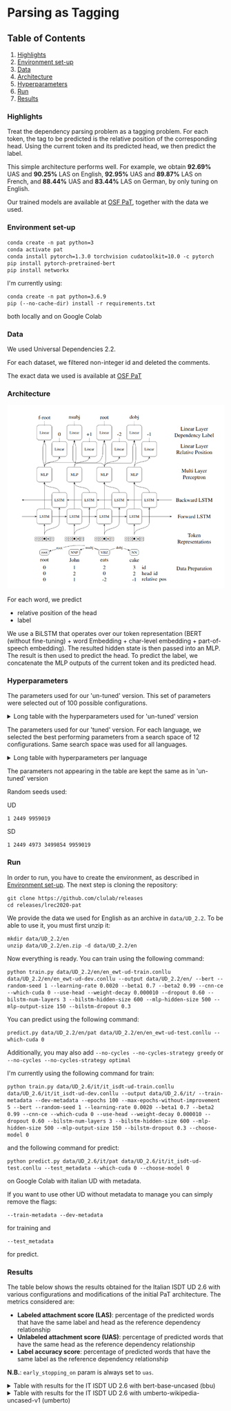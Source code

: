 # Parsing as Tagging

## Table of Contents
1. [Highlights](#highlights)
2. [Environment set-up](#environment_setup)
3. [Data](#data)
4. [Architecture](#architecture)
5. [Hyperparameters](#hyperparameters)
6. [Run](#run)
7. [Results](#results)

<a name="highlights"></a>
### Highlights
Treat the dependency parsing problem as a tagging problem. For each token, the tag to be predicted is the relative position of the corresponding head. Using the current token and its predicted head, we then predict the label.

This simple architecture performs well. For example, we obtain <b>92.69%</b> UAS and <b>90.25%</b> LAS on English, <b>92.95%</b> UAS and <b>89.87%</b> LAS on French, and <b>88.44%</b> UAS and <b>83.44%</b> LAS on German, by only tuning on English.


Our trained models are available at [OSF PaT](https://osf.io/xpr27/), together with the data we used.

<a name="environment_setup"></a>
### Environment set-up
```
conda create -n pat python=3
conda activate pat
conda install pytorch=1.3.0 torchvision cudatoolkit=10.0 -c pytorch
pip install pytorch-pretrained-bert
pip install networkx
```

I'm currently using:
```
conda create -n pat python=3.6.9
pip (--no-cache-dir) install -r requirements.txt
```
both locally and on Google Colab

<a name="data"></a>
### Data
We used Universal Dependencies 2.2.

For each dataset, we filtered non-integer id and deleted the comments.

The exact data we used is available at [OSF PaT](https://osf.io/xpr27/)

<a name="architecture"></a>
### Architecture
![Architecture](architecture.png)

For each word, we predict 
* relative position of the head
* label

We use a BiLSTM that operates over our token representation (BERT (without fine-tuning) + word Embedding + char-level embedding + part-of-speech embedding). The resulted hidden state is then passed into an MLP. The result is then used to predict the head. To predict the label, we concatenate the MLP outputs of the current token and its predicted head.


<a name="hyperparameters"></a>
### Hyperparameters

The parameters used for our 'un-tuned' version. This set of parameters were selected out of 100 possible configurations.

<details>
  <summary>Long table with the hyperparameters used for 'un-tuned' version</summary>

| Parameter                              | Value     |
|----------------------------------------|-----------|
| Early stopping                         | 3         |
| Batch size                             | 64        |
| CNN kernel size                        | 3         |
| CNN embedding size                     | 50        |
| CNN output size                        | 50        |
| Learning rate                          | 0.002     |
| &beta;<sub>1</sub>, &beta;<sub>2</sub> | 0.7, 0.99 |
| Dropout                                | 0.6       |
| Weight decay                           | 1e-5      |
| BiLSTM layers                          | 3         |
| BiLSTM hidden-size                     | 600       |
| BiLSTM dropout                         | 0.3       |
| MLP Hidden Layers                      | 500, 150  |
</details>

The parameters used for our 'tuned' version. For each language, we selected the best performing parameters from a search space of 12 configurations. Same search space was used for all languages.

<details>
  <summary>Long table with hyperparameters per language</summary>
  
|         | Learning rate | Dropout | MLP Hidden Layers |
|---------|---------------|---------|-------------------|
| ar      | 0.0025        | 0.50    | 400, 150          |
| bu      | 0.0025        | 0.50    | 400, 150          |
| ca      | 0.0025        | 0.50    | 400, 150          |
| cs      | 0.0020        | 0.50    | 500, 150          |
| de      | 0.0020        | 0.55    | 500, 150          |
| en      | 0.0020        | 0.60    | 500, 150          |
| en (SD) | 0.0020        | 0.55    | 500, 150          |
| es      | 0.0020        | 0.50    | 500, 150          |
| et      | 0.0020        | 0.50    | 500, 150          |
| fr      | 0.0020        | 0.60    | 500, 150          |
| it      | 0.0020        | 0.55    | 500, 150          |
| ja      | 0.0025        | 0.50    | 400, 150          |
| nl      | 0.0025        | 0.50    | 400, 150          |
| no      | 0.0020        | 0.55    | 500, 150          |
| ro      | 0.0025        | 0.50    | 400, 150          |
| ru      | 0.0020        | 0.50    | 500, 150          |
</details>

The parameters not appearing in the table are kept the same as in 'un-tuned' version

Random seeds used:

UD
```
1 2449 9959019
```
SD
```
1 2449 4973 3499854 9959019
```

<a name="run"></a>
### Run
In order to run, you have to create the environment, as described in [Environment set-up](#environment_setup).
The next step is cloning the repository:
```
git clone https://github.com/clulab/releases
cd releases/lrec2020-pat
```
We provide the data we used for English as an archive in ```data/UD_2.2```. To be able to use it, you must first unzip it:
```
mkdir data/UD_2.2/en
unzip data/UD_2.2/en.zip -d data/UD_2.2/en
```

Now everything is ready. You can train using the following command:
```
python train.py data/UD_2.2/en/en_ewt-ud-train.conllu data/UD_2.2/en/en_ewt-ud-dev.conllu --output data/UD_2.2/en/ --bert --random-seed 1 --learning-rate 0.0020 --beta1 0.7 --beta2 0.99 --cnn-ce --which-cuda 0 --use-head --weight-decay 0.000010 --dropout 0.60 --bilstm-num-layers 3 --bilstm-hidden-size 600 --mlp-hidden-size 500 --mlp-output-size 150 --bilstm-dropout 0.3
```
You can predict using the following command:
```
predict.py data/UD_2.2/en/pat data/UD_2.2/en/en_ewt-ud-test.conllu --which-cuda 0
```
Additionally, you may also add ```--no-cycles --no-cycles-strategy greedy``` or ```--no-cycles --no-cycles-strategy optimal```

I'm currently using the following command for train:
```
python train.py data/UD_2.6/it/it_isdt-ud-train.conllu data/UD_2.6/it/it_isdt-ud-dev.conllu --output data/UD_2.6/it/ --train-metadata --dev-metadata --epochs 100 --max-epochs-without-improvement 5 --bert --random-seed 1 --learning-rate 0.0020 --beta1 0.7 --beta2 0.99 --cnn-ce --which-cuda 0 --use-head --weight-decay 0.000010 --dropout 0.60 --bilstm-num-layers 3 --bilstm-hidden-size 600 --mlp-hidden-size 500 --mlp-output-size 150 --bilstm-dropout 0.3 --choose-model 0
```
and the following command for predict:
```
python predict.py data/UD_2.6/it/pat data/UD_2.6/it/it_isdt-ud-test.conllu --test_metadata --which-cuda 0 --choose-model 0
```
on Google Colab with italian UD with metadata.

If you want to use other UD without metadata to manage you can simply remove the flags:
```
--train-metadata --dev-metadata
```
for training and
```
--test_metadata
```
for predict.

<a name="results"></a>
### Results

The table below shows the results obtained for the Italian ISDT UD 2.6 with various configurations and modifications of the initial PaT architecture.
The metrics considered are:
- **Labeled attachment score (LAS)**: percentage of the predicted words that have the same label and head as the reference dependency relationship
- **Unlabeled attachment score (UAS)**: percentage of predicted words that have the same head as the reference dependency relationship
- **Label accuracy score**: percentage of predicted words that have the same label as the reference dependency relationship

**N.B.**: ```early_stopping_on``` param is always set to ```uas```.  


<details>
  <summary>Table with results for the IT ISDT UD 2.6 with bert-base-uncased (bbu)</summary>
  
| Model Type    | Bert Model | char_emb | cnn_ce |   position_emb   | position_enc | no_cycles / strategy / nr |   LAS  |   UAS  | Label Acc Score | Non-scoring tokens (punct)| 
|---------------|------------|----------|--------|------------------|--------------|---------------------------|--------|--------|-----------------|---------------------------|
| complete code |    bbu     |   False  |  True  |     False        |    False     |     False / - / -         | 90.36% | 92.92% |      93.99%     |             1180          |
| noLSTMnoHidden|    bbu     |   False  |  True  |     False        |    False     |     False / - / -         | 59.38% | 61.52% |      76.27%     |             1180          |
| noLSTM        |    bbu     |   False  |  True  |     False        |    False     |     False / - / -         | 65.97% | 68.25% |      81.94%     |             1180          |
| complete code |    bbu     |   True   |  True  |     False        |    False     |     False / - / -         | 90.38% | 92.97% |      93.98%     |             1180          |
| noLSTM        |    bbu     |   True   |  True  |     False        |    False     |     False / - / -         | 65.44% | 67.60% |      81.44%     |             1180          |
| complete code |    bbu     |   False  |  False |     False        |    False     |     False / - / -         | 88.28% | 91.70% |      92.42%     |             1180          |
| complete code |    bbu     |   True   |  False |     False        |    False     |     False / - / -         | 90.40% | 92.91% |      94.02%     |             1180          |

</details>
 

<details>
  <summary>Table with results for the IT ISDT UD 2.6 with umberto-wikipedia-uncased-v1 (umberto)</summary>
  
| Model Type    | Bert Model | char_emb | cnn_ce |   position_emb   | position_enc |  no_cycles / strategy / nr |   LAS  |   UAS  | Label Acc Score | Non-scoring tokens (punct)| 
|---------------|------------|----------|--------|------------------|--------------|----------------------------|--------|--------|-----------------|---------------------------|
| complete code |   umberto  |   True   |  False |     False        |    False     |      True / Optimal / 0    | 92.81% | 94.98% |      95.60%     |             1180          |
| complete code |   umberto  |   True   |  False |     False        |    False     |      True / Greedy  / 0    | 92.82% | 94.98% |      95.60%     |             1180          |
| complete code |   umberto  |   True   |  False |     False        |    False     |      False / - / -         | 92.89% | 95.01% |      95.60%     |             1180          |
| complete code |   umberto  |   True   |  True  |     False        |    False     |      True / Optimal / 0    | 93.14% | 95.06% |      96.14%     |             1180          |
| complete code |   umberto  |   True   |  True  |     False        |    False     |      True / Greedy  / 0    | 93.15% | 95.06% |      96.14%     |             1180          | # allineati con il prof
| complete code |   umberto  |   True   |  True  |     False        |    False     |      False / - / 13        | 93.13% | 95.01% |      96.14%     |             1180          |
| complete code |   umberto  |   True   |  True  |     False        |    False     |      True  / Greedy / 0    | 91.84% | 93.97% |      95.94%     |             0             | 
| noLSTM        |   umberto  |   True   |  True  |     False        |    False     |      True / Optimal  / 0   | 67.97% | 70.33% |      88.25%     |             0             |
| noLSTM        |   umberto  |   True   |  True  |     False        |    False     |      True / Greedy  / 0    | 68.23% | 70.14% |      88.25%     |             0             |
| noLSTM        |   umberto  |   True   |  True  |     False        |    False     |      False / - / -         | 68.25% | 69.63% |      88.25%     |             0             |
| complete code |   umberto  |   True   |  True  | True (380-20)    |    False     |      True / Greedy / 0     | 92.02% | 93.92% |      96.19%     |             0             |
| complete code |   umberto  |   True   |  True  | True (380-20)    |    False     |      False / - / -         | 92.02% | 93.90% |      96.19%     |             0             |
| complete code |   umberto  |   True   |  True  | True (380-20)    |    False     |      True / Greedy / 0     | 92.98% | 94.93% |      95.76%     |             1180          |
| complete code |   umberto  |   True   |  True  | True (380-20)    |    False     |      False / - / 14        | 92.98% | 94.91% |      95.76%     |             1180          |
| complete code |   umberto  |   True   |  True  | True (380-50)    |    False     |      True / Greedy / 0     | 93.07% | 95.12% |      95.83%     |             1180          |
| complete code |   umberto  |   True   |  True  | True (380-50)    |    False     |      False / - / 19        | 93.01% | 95.02% |      95.83%     |             1180          |
| complete code |   umberto  |   True   |  True  | True (25413w-380)|    False     |      True / Greedy / 0     | 93.24% | 95.14% |      96.06%     |             1180          | # allineati con il prof
| complete code |   umberto  |   True   |  True  | True (25413w-380)|    False     |      True / Greedy / 0     | 92.08% | 93.76% |      96.50%     |             0             | 
| noLSTM        |   umberto  |   True   |  True  | True (25413w-380)|    False     |      True / Greedy / 0     | 72.98% | 75.22% |      86.31%     |             1180          | 
| complete code |   umberto  |   True   |  True  |     False        |True(5000,100)|      True / Greedy / 0     | 92.89% | 94.72% |      95.97%     |             1180          | 

</details>